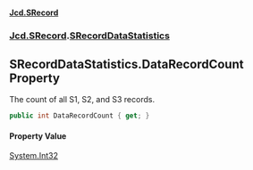 #### [Jcd.SRecord](index.md 'index')
### [Jcd.SRecord](Jcd.SRecord.md 'Jcd.SRecord').[SRecordDataStatistics](Jcd.SRecord.SRecordDataStatistics.md 'Jcd.SRecord.SRecordDataStatistics')

## SRecordDataStatistics.DataRecordCount Property

The count of all S1, S2, and S3 records.

```csharp
public int DataRecordCount { get; }
```

#### Property Value
[System.Int32](https://docs.microsoft.com/en-us/dotnet/api/System.Int32 'System.Int32')